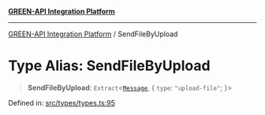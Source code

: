 [**GREEN-API Integration Platform**](../README.md)

***

[GREEN-API Integration Platform](../globals.md) / SendFileByUpload

# Type Alias: SendFileByUpload

> **SendFileByUpload**: `Extract`\<[`Message`](Message.md), \{ `type`: `"upload-file"`; \}\>

Defined in: [src/types/types.ts:95](https://github.com/green-api/greenapi-integration/blob/20ab1c18eae4ff2cd48cede03d005dd7127abc0b/src/types/types.ts#L95)
